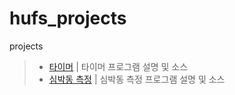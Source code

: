 # hufs_projects
projects

> - [타이머](./SystemProgramming) | 타이머 프로그램 설명 및 소스
> - [심박동 측정](./OperatingSystem) | 심박동 측정 프로그램 설명 및 소스
